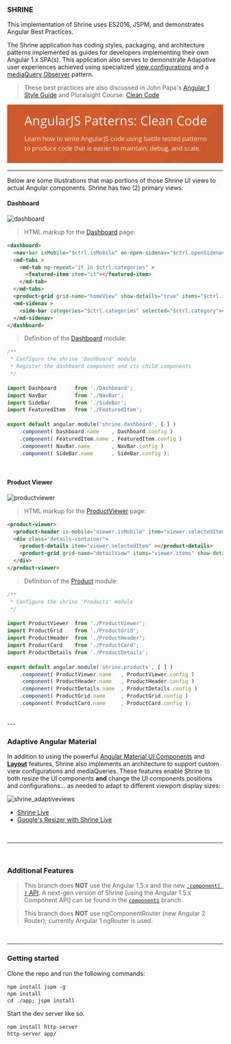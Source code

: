 ### SHRINE

This implementation of Shrine uses ES2016, JSPM, and demonstrates Angular Best Practices. 

The Shrine application has coding styles, packaging, and architecture patterns implemented as guides for developers implementing their own Angular 1.x SPA(s). This application also serves to demonstrate Adapative user experiences achieved using specialized [view configurations](https://github.com/angular/material-adaptive/blob/master/shrine/app/src/configuration/ViewConfigurations.js) and a [mediaQuery Observer](https://github.com/angular/material-adaptive/blob/master/shrine/app/src/utils/MediaQueryObserver.js) pattern.

> These best practices are also discussed in John Papa's [Angular 1 Style Guide](https://github.com/johnpapa/angular-styleguide/blob/master/a1/README.md) and Pluralsight Course: [Clean Code](http://jpapa.me/ngclean)

[![Angular Patterns: Clean Code](https://raw.githubusercontent.com/johnpapa/angular-styleguide/master/a1/assets/ng-clean-code-banner.png)](http://jpapa.me/ngclean)

---

Below are some illustrations that map portions of those Shrine UI views to actual Angular components. Shrine has two (2) primary views:

#### Dashboard

![dashboard](https://cloud.githubusercontent.com/assets/210413/14126204/006e906c-f5d5-11e5-8b42-004f5e142406.png)

> HTML markup for the <a href="https://github.com/angular/material-adaptive/blob/master/shrine/app/src/dashboard/tmpl/dashboard.html#L20"  target="_blank">Dashboard</a> page:

```html
<dashboard>
  <nav-bar isMobile="$ctrl.isMobile" on-open-sidenav="$ctrl.openSidenav()"></nav-bar>
  <md-tabs >
    <md-tab ng-repeat="it in $ctrl.categories" >
      <featured-item item="it"></featured-item>
    </md-tab>
  </md-tabs>
  <product-grid grid-name="homeView" show-details="true" items="$ctrl.items" ></product-grid>
  <md-sidenav >
    <side-bar categories="$ctrl.categories" selected="$ctrl.category"></side-bar>
  </md-sidenav>
</dashboard>
```

> Definition of the [Dashboard](https://github.com/angular/material-adaptive/blob/master/shrine/app/src/dashboard/_module.js) module:

```js
/**
 * Configure the shrine 'Dashboard' module
 * Register the dashboard component and its child components
 */

import Dashboard      from './Dashboard';
import NavBar         from './NavBar';
import SideBar        from './SideBar';
import FeaturedItem   from './FeaturedItem';

export default angular.module('shrine.dashboard', [ ] )
    .component( Dashboard.name    , Dashboard.config )
    .component( FeaturedItem.name , FeaturedItem.config )
    .component( NavBar.name       , NavBar.config )
    .component( SideBar.name      , SideBar.config );
```

<br/>

#### Product Viewer

![productviewer](https://cloud.githubusercontent.com/assets/210413/14126209/0208e850-f5d5-11e5-9813-1c880514df0e.png)

> HTML markup for the <a href="https://github.com/angular/material-adaptive/blob/master/shrine/app/src/products/tmpl/productViewer.html#L3" target="_blank">ProductViewer</a> page:

```html
<product-viewer>
  <product-header is-mobile="viewer.isMobile" item="viewer.selectedItem" ></product-header>
  <div class="details-container">
    <product-details item="viewer.selectedItem" ></product-details>
    <product-grid grid-name="detailView" items="viewer.items" show-details="false" ></product-grid>
  </div>
</product-viewer>
```

> Definition of the [Product](https://github.com/angular/material-adaptive/blob/master/shrine/app/src/products/_module.js) module:


```js
/**
 * Configure the shrine 'Products' module
 */

import ProductViewer  from './ProductViewer';
import ProductGrid    from './ProductGrid';
import ProductHeader  from './ProductHeader';
import ProductCard    from './ProductCard';
import ProductDetails from './ProductDetails';

export default angular.module('shrine.products', [ ] )
    .component( ProductViewer.name   , ProductViewer.config )
    .component( ProductHeader.name   , ProductHeader.config )
    .component( ProductDetails.name  , ProductDetails.config )
    .component( ProductGrid.name     , ProductGrid.config )
    .component( ProductCard.name     , ProductCard.config );
```


<br/>
---

### Adaptive Angular Material 

In addition to using the powerful [Angular Material UI Components](https://material.angularjs.org/HEAD/) and [**Layout**](https://material.angularjs.org/latest/layout/introduction) features, Shrine also implements an architecture to support custom view configurations and mediaQueries. These features enable Shrine to both resize the UI components **and** change the UI components positions and configurations... as needed to adapt to different viewport display sizes:

![shrine_adaptiveviews](https://cloud.githubusercontent.com/assets/210413/14126526/1d3ea496-f5d7-11e5-945b-5beacaa59f5a.png)

*  <a href="https://material-adaptive.firebaseapp.com/shrine/app/index.html" target="_blank"> Shrine Live </a>
*  <a href="http://design.google.com/resizer/#url=https%3A%2F%2Fmaterial-adaptive.firebaseapp.com%2Fshrine%2Fapp%2Fdist.html" target="_blank"> Google's Resizer with Shrine Live </a>


<br/>

----

<br/>


### Additional Features

> This branch does **NOT** use the Angular 1.5.x and the new [`.component( )` API](https://docs.angularjs.org/guide/component). A next-gen version of Shrine [using the Angular 1.5.x Component API] can be found in the [`components`](https://github.com/angular/material-adaptive/tree/components/shrine) branch.


> This branch does **NOT** use ngComponentRouter (new Angular 2 Router); currently Angular 1 ngRouter is used.


<br/>

---

### Getting started

Clone the repo and run the following commands:

```
npm install jspm -g
npm install
cd ./app; jspm install
```

Start the dev server like so.

```
npm install http-server
http-server app/
```
